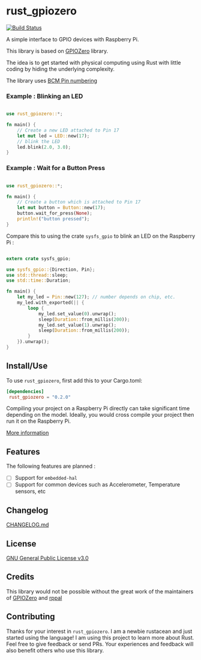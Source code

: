 # rust_gpiozero

[![Build Status](https://travis-ci.org/rahul-thakoor/rust_gpiozero.svg?branch=master)](https://travis-ci.org/rahul-thakoor/rust_gpiozero)

A simple interface to GPIO devices with Raspberry Pi.

This library is based on [GPIOZero](https://gpiozero.readthedocs.io/en/stable/index.html)
library.


The idea is to get started with physical computing using Rust with little coding
by hiding the underlying complexity.

The library uses [BCM Pin numbering](https://pinout.xyz/)

### Example : Blinking an LED

```rust

use rust_gpiozero::*;

fn main() {
    // Create a new LED attached to Pin 17
    let mut led = LED::new(17);
    // blink the LED
    led.blink(2.0, 3.0);
}

```


### Example : Wait for a Button Press
```rust

use rust_gpiozero::*;

fn main() {
    // Create a button which is attached to Pin 17
    let mut button = Button::new(17);
    button.wait_for_press(None);
    println!("button pressed");
}

```


Compare this to using the crate `sysfs_gpio` to blink an LED on the Raspberry Pi :

```rust

extern crate sysfs_gpio;

use sysfs_gpio::{Direction, Pin};
use std::thread::sleep;
use std::time::Duration;

fn main() {
    let my_led = Pin::new(127); // number depends on chip, etc.
    my_led.with_exported(|| {
        loop {
            my_led.set_value(0).unwrap();
            sleep(Duration::from_millis(200));
            my_led.set_value(1).unwrap();
            sleep(Duration::from_millis(200));
        }
    }).unwrap();
}

```


## Install/Use

To use `rust_gpiozero`, first add this to your Cargo.toml:

```toml
[dependencies]
 rust_gpiozero = "0.2.0"
```
Compiling your project on a Raspberry Pi directly can take significant time depending on the model. Ideally, you would cross compile your project then run it on the Raspberry Pi. 

[More information](https://github.com/japaric/rust-cross)

## Features

The following features are planned :

- [ ] Support for `embedded-hal`
- [ ] Support for common devices such as Accelerometer, Temperature sensors, etc

## Changelog

[CHANGELOG.md](https://github.com/rahul-thakoor/rust_gpiozero/blob/master/CHANGELOG.md)

## License

[GNU General Public License v3.0](https://github.com/rahul-thakoor/rust_gpiozero/blob/master/LICENSE.md)

## Credits
This library would not be possible without the great work of the maintainers of [GPIOZero](https://gpiozero.readthedocs.io/en/stable/index.html) and [rppal](https://github.com/golemparts/rppal)

## Contributing
Thanks for your interest in `rust_gpiozero`. I am a newbie rustacean and just started using the language! I am using this project to learn more about Rust. Feel free to give feedback or send PRs. Your experiences and feedback will also benefit others who use this library.








































































